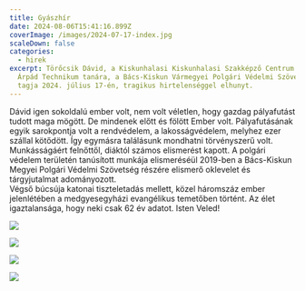 ```yaml
---
title: Gyászhír
date: 2024-08-06T15:41:16.899Z
coverImage: /images/2024-07-17-index.jpg
scaleDown: false
categories:
  - hirek
excerpt: Törőcsik Dávid, a Kiskunhalasi Kiskunhalasi Szakképző Centrum Dékáni
  Árpád Technikum tanára, a Bács-Kiskun Vármegyei Polgári Védelmi Szövetség
  tagja 2024. július 17-én, tragikus hirtelenséggel elhunyt.
---
```

Dávid igen sokoldalú ember volt, nem volt véletlen, hogy gazdag pályafutást tudott maga mögött. De mindenek előtt és fölött Ember volt. Pályafutásának egyik sarokpontja volt a rendvédelem, a lakosságvédelem, melyhez ezer szállal kötődött. Így egymásra találásunk mondhatni törvényszerű volt. Munkásságáért felnőttől, diáktól számos elismerést kapott. A polgári védelem területén tanúsított munkája elismeréséül 2019-ben a Bács-Kiskun Megyei Polgári Védelmi Szövetség részére elismerő oklevelet és tárgyjutalmat adományozott.\
Végső búcsúja katonai tiszteletadás mellett, közel háromszáz ember jelenlétében a medgyesegyházi evangélikus temetőben történt. Az élet igaztalansága, hogy neki csak 62 év adatot. Isten Veled!

![](/images/2024-07-17-1.jpg)

![](/images/2024-07-17-2.jpg)

![](/images/2024-07-17-3.jpg)

![](/images/2024-07-17-6.jpg)